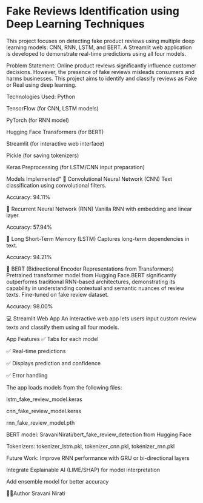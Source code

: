 # Fake Reviews Identification using Deep Learning Techniques
This project focuses on detecting fake product reviews using multiple deep learning models: CNN, RNN, LSTM, and BERT. A Streamlit web application is developed to demonstrate real-time predictions using all four models.

Problem Statement:
Online product reviews significantly influence customer decisions. However, the presence of fake reviews misleads consumers and harms businesses. This project aims to identify and classify reviews as Fake or Real using deep learning.

Technologies Used:
Python

TensorFlow (for CNN, LSTM models)

PyTorch (for RNN model)

Hugging Face Transformers (for BERT)

Streamlit (for interactive web interface)

Pickle (for saving tokenizers)

Keras Preprocessing (for LSTM/CNN input preparation)

Models Implemented"
🔸 Convolutional Neural Network (CNN)
Text classification using convolutional filters.

Accuracy: 94.11%

🔸 Recurrent Neural Network (RNN)
Vanilla RNN with embedding and linear layer.

Accuracy: 57.94%

🔸 Long Short-Term Memory (LSTM)
Captures long-term dependencies in text.

Accuracy: 94.21%

🔸 BERT (Bidirectional Encoder Representations from Transformers)
Pretrained transformer model from Hugging Face.BERT significantly outperforms traditional RNN-based architectures, demonstrating its capability in understanding contextual and semantic nuances of review texts. Fine-tuned on fake review dataset.

Accuracy: 98.00%

💻 Streamlit Web App
An interactive web app lets users input custom review texts and classify them using all four models.

App Features
✅ Tabs for each model

✅ Real-time predictions

✅ Displays prediction and confidence

✅ Error handling

The app loads models from the following files:

lstm_fake_review_model.keras

cnn_fake_review_model.keras

rnn_fake_review_model.pth

BERT model: SravaniNirati/bert_fake_review_detection from Hugging Face

Tokenizers: tokenizer_lstm.pkl, tokenizer_cnn.pkl, tokenizer_rnn.pkl

Future Work:
Improve RNN performance with GRU or bi-directional layers

Integrate Explainable AI (LIME/SHAP) for model interpretation

Add ensemble model for better accuracy

👨‍💻Author
Sravani Nirati
